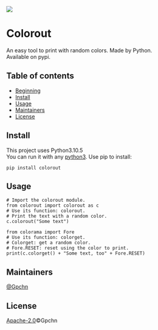 ![](https://fastly.jsdelivr.net/gh/gpchn/my-netdisk-on-github-pages@main/image/1659073774591colorout.png)

# Colorout
An easy tool to print with random colors. Made by Python.  
Available on pypi.

## Table of contents
- [Beginning](#colorout)
- [Install](#install)
- [Usage](#usage)
- [Maintainers](#maintainers)
- [License](#license)

## Install
This project uses Python3.10.5  
You can run it with any [python3](https://python.org/downloads/).
Use pip to install:
```
pip install colorout
```

## Usage
```python3
# Import the colorout module.
from colorout import colorout as c
# Use its function: colorout.
# Print the text with a random color.
c.colorout("Some text")

from colorama import Fore
# Use its function: colorget.
# Colorget: get a random color.
# Fore.RESET: reset using the color to print.
print(c.colorget() + "Some text, too" + Fore.RESET)
```

## Maintainers
[@Gpchn](https://github.com/gpchn)

## License
[Apache-2.0](https://github.com/gpchn/CCHATT/blob/main/LICENSE)©Gpchn